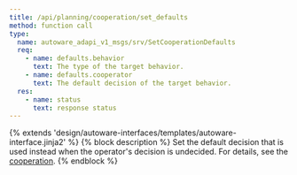 ```yaml
---
title: /api/planning/cooperation/set_defaults
method: function call
type:
  name: autoware_adapi_v1_msgs/srv/SetCooperationDefaults
  req:
    - name: defaults.behavior
      text: The type of the target behavior.
    - name: defaults.cooperator
      text: The default decision of the target behavior.
  res:
    - name: status
      text: response status
---
```


{% extends 'design/autoware-interfaces/templates/autoware-interface.jinja2' %}
{% block description %}
Set the default decision that is used instead when the operator's decision is undecided. For details, see the [cooperation](../cooperation.md).
{% endblock %}
